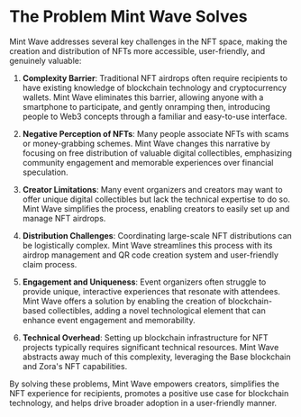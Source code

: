 # The Problem Mint Wave Solves

Mint Wave addresses several key challenges in the NFT space, making the creation and distribution of NFTs more accessible, user-friendly, and genuinely valuable:

1. **Complexity Barrier**: Traditional NFT airdrops often require recipients to have existing knowledge of blockchain technology and cryptocurrency wallets. Mint Wave eliminates this barrier, allowing anyone with a smartphone to participate, and gently onramping then, introducing people to Web3 concepts through a familiar and easy-to-use interface.

2. **Negative Perception of NFTs**: Many people associate NFTs with scams or money-grabbing schemes. Mint Wave changes this narrative by focusing on free distribution of valuable digital collectibles, emphasizing community engagement and memorable experiences over financial speculation.

3. **Creator Limitations**: Many event organizers and creators may want to offer unique digital collectibles but lack the technical expertise to do so. Mint Wave simplifies the process, enabling creators to easily set up and manage NFT airdrops.

4. **Distribution Challenges**: Coordinating large-scale NFT distributions can be logistically complex. Mint Wave streamlines this process with its airdrop management and QR code creation system and user-friendly claim process.

5. **Engagement and Uniqueness**: Event organizers often struggle to provide unique, interactive experiences that resonate with attendees. Mint Wave offers a solution by enabling the creation of blockchain-based collectibles, adding a novel technological element that can enhance event engagement and memorability.

6. **Technical Overhead**: Setting up blockchain infrastructure for NFT projects typically requires significant technical resources. Mint Wave abstracts away much of this complexity, leveraging the Base blockchain and Zora's NFT capabilities.

By solving these problems, Mint Wave empowers creators, simplifies the NFT experience for recipients, promotes a positive use case for blockchain technology, and helps drive broader adoption in a user-friendly manner.